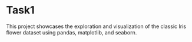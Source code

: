 # Task1
This project showcases the exploration and visualization of the classic Iris flower dataset using pandas, matplotlib, and seaborn.
